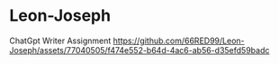 # Leon-Joseph
ChatGpt Writer Assignment
https://github.com/66RED99/Leon-Joseph/assets/77040505/f474e552-b64d-4ac6-ab56-d35efd59badc
